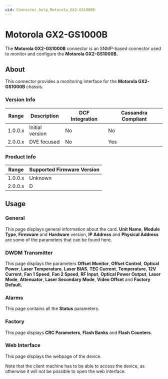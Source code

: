 ```yaml
---
uid: Connector_help_Motorola_GX2-GS1000B
---
```


# Motorola GX2-GS1000B

The **Motorola GX2-GS1000B** connector is an SNMP-based connector used to monitor and configure the **Motorola GX2-GS1000B.**

## About

This connector provides a monitoring interface for the **Motorola GX2-GS1000B** chassis.

### Version Info

| Range   | Description     | DCF Integration | Cassandra Compliant |
|---------|-----------------|-----------------|---------------------|
| 1.0.0.x | Initial version | No              | No                  |
| 2.0.0.x | DVE focused     | No              | Yes                 |

### Product Info

| Range   | Supported Firmware Version |
|---------|----------------------------|
| 1.0.0.x | Unknown                    |
| 2.0.0.x | D                          |

## Usage

### General

This page displays general information about the card. **Unit Name**, **Module Type**, **Firmware** and **Hardware** version, **IP Address** and **Physical Address** are some of the parameters that can be found here.

### DWDM Transmitter

This page displays the parameters **Offset Monitor**, **Offset Control**, **Optical Power**, **Laser Temperature**, **Laser BIAS**, **TEC Current**, **Temperature**, **12V Current**, **Fan 1 Speed**, **Fan 2 Speed**, **RF Input**, **Optical Power Output**, **Laser Mode**, **Attenuator**, **Laser Secondary Mode**, **Video Offset** and **Factory Default.**

### Alarms

This page contains all the **Status** parameters.

### Factory

This page displays **CRC Parameters**, **Flash Banks** and **Flash Counters**.

### Web Interface

This page displays the webpage of the device.

Note that the client machine has to be able to access the device, as otherwise it will not be possible to open the web interface.

